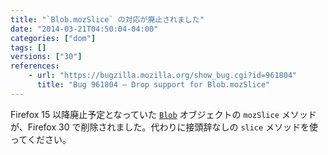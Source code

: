 ```yaml
---
title: "`Blob.mozSlice` の対応が廃止されました"
date: "2014-03-21T04:50:04-04:00"
categories: ["dom"]
tags: []
versions: ["30"]
references:
    - url: "https://bugzilla.mozilla.org/show_bug.cgi?id=961804"
      title: "Bug 961804 – Drop support for Blob.mozSlice"
---
```

Firefox 15 以降廃止予定となっていた [`Blob`](https://developer.mozilla.org/docs/Web/API/Blob) オブジェクトの `mozSlice` メソッドが、Firefox 30 で削除されました。代わりに接頭辞なしの `slice` メソッドを使ってください。
